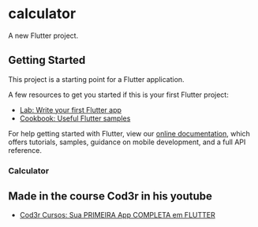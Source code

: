 # calculator

A new Flutter project.

## Getting Started

This project is a starting point for a Flutter application.

A few resources to get you started if this is your first Flutter project:

- [Lab: Write your first Flutter app](https://flutter.dev/docs/get-started/codelab)
- [Cookbook: Useful Flutter samples](https://flutter.dev/docs/cookbook)

For help getting started with Flutter, view our
[online documentation](https://flutter.dev/docs), which offers tutorials,
samples, guidance on mobile development, and a full API reference.

### Calculator
## Made in the course Cod3r in his youtube
- [Cod3r Cursos: Sua PRIMEIRA App COMPLETA em FLUTTER](https://www.youtube.com/watch?v=jyjdXFsQoYw&list=PLFeXgTTyHkzf1XWSEaTjJDBosyPOo9HSI&index=33&t=0s)